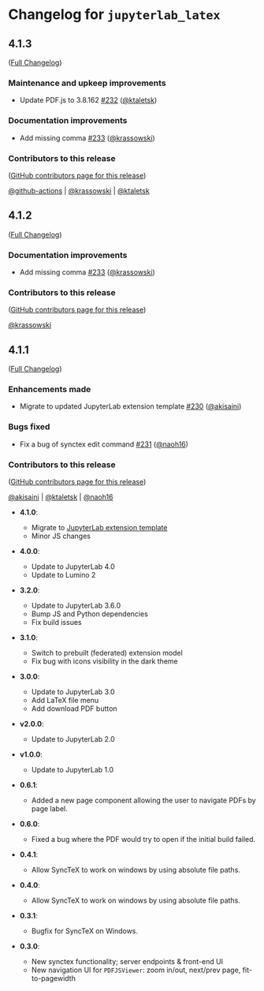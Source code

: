 # Changelog for `jupyterlab_latex`

<!-- <START NEW CHANGELOG ENTRY> -->

## 4.1.3

([Full Changelog](https://github.com/jupyterlab/jupyterlab-latex/compare/v4.1.1...3e490aa42608c5170c36b5dd8e641045b3cb9818))

### Maintenance and upkeep improvements

- Update PDF.js to 3.8.162 [#232](https://github.com/jupyterlab/jupyterlab-latex/pull/232) ([@ktaletsk](https://github.com/ktaletsk))

### Documentation improvements

- Add missing comma [#233](https://github.com/jupyterlab/jupyterlab-latex/pull/233) ([@krassowski](https://github.com/krassowski))

### Contributors to this release

([GitHub contributors page for this release](https://github.com/jupyterlab/jupyterlab-latex/graphs/contributors?from=2024-09-05&to=2024-09-05&type=c))

[@github-actions](https://github.com/search?q=repo%3Ajupyterlab%2Fjupyterlab-latex+involves%3Agithub-actions+updated%3A2024-09-05..2024-09-05&type=Issues) | [@krassowski](https://github.com/search?q=repo%3Ajupyterlab%2Fjupyterlab-latex+involves%3Akrassowski+updated%3A2024-09-05..2024-09-05&type=Issues) | [@ktaletsk](https://github.com/search?q=repo%3Ajupyterlab%2Fjupyterlab-latex+involves%3Aktaletsk+updated%3A2024-09-05..2024-09-05&type=Issues)

<!-- <END NEW CHANGELOG ENTRY> -->

## 4.1.2

([Full Changelog](https://github.com/jupyterlab/jupyterlab-latex/compare/v4.1.1...9bf16578ab7763e62ea0ca055d7ec4584440ddef))

### Documentation improvements

- Add missing comma [#233](https://github.com/jupyterlab/jupyterlab-latex/pull/233) ([@krassowski](https://github.com/krassowski))

### Contributors to this release

([GitHub contributors page for this release](https://github.com/jupyterlab/jupyterlab-latex/graphs/contributors?from=2024-09-05&to=2024-09-05&type=c))

[@krassowski](https://github.com/search?q=repo%3Ajupyterlab%2Fjupyterlab-latex+involves%3Akrassowski+updated%3A2024-09-05..2024-09-05&type=Issues)

## 4.1.1

([Full Changelog](https://github.com/jupyterlab/jupyterlab-latex/compare/v4.1.0...5a48105d5e859338fc596266620727b240fb62af))

### Enhancements made

- Migrate to updated JupyterLab extension template [#230](https://github.com/jupyterlab/jupyterlab-latex/pull/230) ([@akisaini](https://github.com/akisaini))

### Bugs fixed

- Fix a bug of synctex edit command [#231](https://github.com/jupyterlab/jupyterlab-latex/pull/231) ([@naoh16](https://github.com/naoh16))

### Contributors to this release

([GitHub contributors page for this release](https://github.com/jupyterlab/jupyterlab-latex/graphs/contributors?from=2024-08-30&to=2024-09-04&type=c))

[@akisaini](https://github.com/search?q=repo%3Ajupyterlab%2Fjupyterlab-latex+involves%3Aakisaini+updated%3A2024-08-30..2024-09-04&type=Issues) | [@ktaletsk](https://github.com/search?q=repo%3Ajupyterlab%2Fjupyterlab-latex+involves%3Aktaletsk+updated%3A2024-08-30..2024-09-04&type=Issues) | [@naoh16](https://github.com/search?q=repo%3Ajupyterlab%2Fjupyterlab-latex+involves%3Anaoh16+updated%3A2024-08-30..2024-09-04&type=Issues)

- **4.1.0**:

  - Migrate to [JupyterLab extension template](https://github.com/jupyterlab/extension-template)
  - Minor JS changes

- **4.0.0**:

  - Update to JupyterLab 4.0
  - Update to Lumino 2

- **3.2.0**:

  - Update to JupyterLab 3.6.0
  - Bump JS and Python dependencies
  - Fix build issues

* **3.1.0**:

  - Switch to prebuilt (federated) extension model
  - Fix bug with icons visibility in the dark theme

* **3.0.0**:

  - Update to JupyterLab 3.0
  - Add LaTeX file menu
  - Add download PDF button

* **v2.0.0**:

  - Update to JupyterLab 2.0

* **v1.0.0**:

  - Update to JupyterLab 1.0

* **0.6.1**:

  - Added a new page component allowing the user to navigate PDFs by page label.

* **0.6.0**:

  - Fixed a bug where the PDF would try to open if the initial build failed.

* **0.4.1**:

  - Allow SyncTeX to work on windows by using absolute file paths.

* **0.4.0**:

  - Allow SyncTeX to work on windows by using absolute file paths.

* **0.3.1**:

  - Bugfix for SyncTeX on Windows.

* **0.3.0**:
  - New synctex functionality; server endpoints & front-end UI
  - New navigation UI for `PDFJSViewer`: zoom in/out, next/prev page, fit-to-pagewidth
